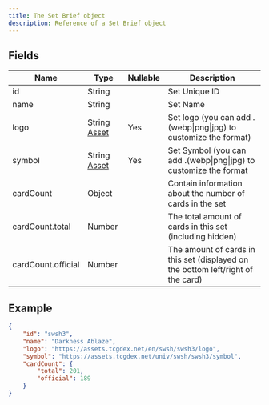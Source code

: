 ```yaml
---
title: The Set Brief object
description: Reference of a Set Brief object
---
```


## Fields

| Name               | Type                                        | Nullable | Description                                                                      |
| ------------------ | ------------------------------------------- | -------- | -------------------------------------------------------------------------------- |
| id                 | String                                      |          | Set Unique ID                                                                    |
| name               | String                                      |          | Set Name                                                                         |
| logo               | String [Asset](/assets)                     | Yes      | Set logo (you can add .(webp\|png\|jpg) to customize the format)                 |
| symbol             | String [Asset](/assets)                     | Yes      | Set Symbol (you can add .(webp\|png\|jpg) to customize the format                |
| cardCount          | Object                                      |          | Contain information about the number of cards in the set                         |
| cardCount.total    | Number                                      |          | The total amount of cards in this set (including hidden)                         |
| cardCount.official | Number                                      |          | The amount of cards in this set (displayed on the bottom left/right of the card) |

## Example

```json
{
	"id": "swsh3",
	"name": "Darkness Ablaze",
	"logo": "https://assets.tcgdex.net/en/swsh/swsh3/logo",
	"symbol": "https://assets.tcgdex.net/univ/swsh/swsh3/symbol",
	"cardCount": {
		"total": 201,
		"official": 189
	}
}
```

